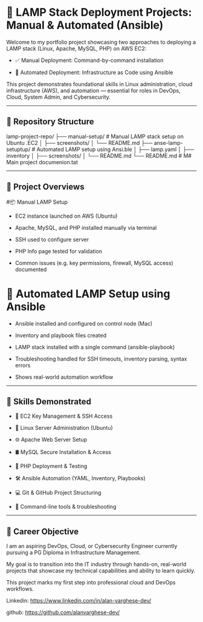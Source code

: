 # 🔧 LAMP Stack Deployment Projects: Manual & Automated (Ansible)


Welcome to my portfolio project showcasing two approaches to deploying a LAMP stack (Linux, Apache, MySQL, PHP) on AWS EC2:


- ✅ Manual Deployment: Command-by-command installation

- 🤖 Automated Deployment: Infrastructure as Code using Ansible


This project demonstrates foundational skills in Linux administration, cloud infrastructure (AWS), and automation — essential for roles in DevOps, Cloud, System Admin, and Cybersecurity.

---

## 📁 Repository Structure


lamp-project-repo/
├── manual-setup/        # Manual LAMP stack setup on Ubuntu .EC2
│   ├── screenshots/
│   └── README.md
├── anse-lamp-setuptup/       # Automated LAMP setup using Ansi.ble
│   ├── lamp.yaml
│   ├── inventory
│   ├── screenshots/
│   └── README.md
└── README.md       # M# Main project documenion.tat


---

## 🚀 Project Overviews



#📦 Manual LAMP Setup
 
 - EC2 instance launched on AWS (Ubuntu)

 - Apache, MySQL, and PHP installed manually via terminal

 - SSH used to configure server

 - PHP Info page tested for validation

 - Common issues (e.g. key permissions, firewall, MySQL access) documented

# 🤖 Automated LAMP Setup using Ansible

 - Ansible installed and configured on control node (Mac)

 - Inventory and playbook files created

 - LAMP stack installed with a single command (ansible-playbook)

 - Troubleshooting handled for SSH timeouts, inventory parsing, syntax errors

 - Shows real-world automation workflow

---

## 🧠 Skills Demonstrated

 - 🔐 EC2 Key Management & SSH Access

 - 🐧 Linux Server Administration (Ubuntu)

 - 🌐 Apache Web Server Setup

 - 🛢️ MySQL Secure Installation & Access

 - 🧪 PHP Deployment & Testing

 - 🛠️ Ansible Automation (YAML, Inventory, Playbooks)

 - 💻 Git & GitHub Project Structuring

 - 🐙 Command-line tools & troubleshooting

---

## 🎯 Career Objective


I am an aspiring DevOps, Cloud, or Cybersecurity Engineer currently pursuing a PG Diploma in Infrastructure Management.

My goal is to transition into the IT industry through hands-on, real-world projects that showcase my technical capabilities and ability to learn quickly.


This project marks my first step into professional cloud and DevOps workflows.


 Linkedin: https://www.linkedin.com/in/alan-varghese-dev/

 github: https://github.com/alanvarghese-dev/

